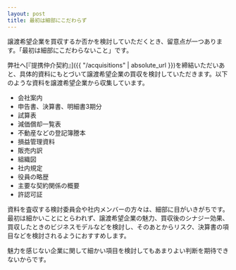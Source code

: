 ```yaml
---
layout: post
title: 最初は細部にこだわらず
---
```

譲渡希望企業を買収するか否かを検討していただくとき、留意点が一つあります。「最初は細部にこだわらないこと」です。

弊社へ[『提携仲介契約』]({{ "/acquisitions" | absolute_url }})を締結いただいあと、具体的資料にもとづいて譲渡希望企業の買収を検討していただきます。以下のような資料を譲渡希望企業から収集しています。

- 会社案内
- 申告書、決算書、明細書3期分
- 試算表
- 減価償却一覧表
- 不動産などの登記簿謄本
- 損益管理資料
- 販売内訳
- 組織図
- 社内規定
- 役員の略歴
- 主要な契約関係の概要
- 許認可証

資料を査収する検討委員会や社内メンバーの方々は、細部に目がいきがちです。最初は細かいことにとらわれず、譲渡希望企業の魅力、買収後のシナジー効果、買収したときのビジネスモデルなどを検討し、そのあとからリスク、決算書の項目などを検討されるようにおすすめします。

魅力を感じない企業に関して細かい項目を検討してもあまりよい判断を期待できないからです。
